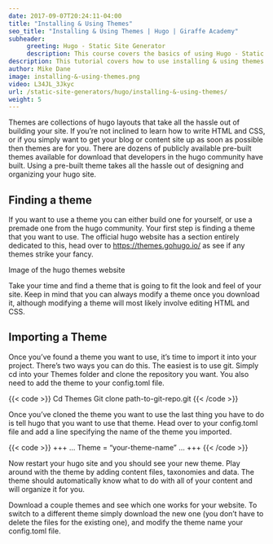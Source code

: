 ```yaml
---
date: 2017-09-07T20:24:11-04:00
title: "Installing & Using Themes"
seo_title: "Installing & Using Themes | Hugo | Giraffe Academy"
subheader:
     greeting: Hugo - Static Site Generator
     description: This course covers the basics of using Hugo - Static Site Generator. Work your way through the articles and we'll teach you everything you need to know to create a professional and scalable website or blog!
description: This tutorial covers how to use installing & using themes in Hugo -  Static Site Generator.
author: Mike Dane
image: installing-&-using-themes.png
video: L34JL_3Jkyc
url: /static-site-generators/hugo/installing-&-using-themes/
weight: 5
---
```


Themes are collections of hugo layouts that take all the hassle out of building your site. If you’re not inclined to learn how to write HTML and CSS, or if you simply want to get your blog or content site up as soon as possible then themes are for you. There are dozens of publicly available pre-built themes available for download that developers in the hugo community have built. Using a pre-built theme takes all the hassle out of designing and organizing your hugo site.
## Finding a theme
If you want to use a theme you can either build one for yourself, or use a premade one from the hugo community. Your first step is finding a theme that you want to use. The official hugo website has a section entirely dedicated to this, head over to https://themes.gohugo.io/ as see if any themes strike your fancy.

Image of the hugo themes website

Take your time and find a theme that is going to fit the look and feel of your site. Keep in mind that you can always modify a theme once you download it, although modifying a theme will most likely involve editing HTML and CSS.
## Importing a Theme
Once you’ve found a theme you want to use, it’s time to import it into your project. There’s two ways you can do this. The easiest is to use git. Simply cd into your Themes folder and clone the repository you want. You also need to add the theme to your config.toml file.

{{< code >}}
Cd Themes
Git clone path-to-git-repo.git
{{< /code >}}

Once you’ve cloned the theme you want to use the last thing you have to do is tell hugo that you want to use that theme. Head over to your config.toml file and add a line specifying the name of the theme you imported.

{{< code >}}
+++
…
Theme = “your-theme-name”
…
+++
{{< /code >}}

Now restart your hugo site and you should see your new theme. Play around with the theme by adding content files, taxonomies and data. The theme should automatically know what to do with all of your content and will organize it for you.

Download a couple themes and see which one works for your website. To switch to a different theme simply download the new one (you don’t have to delete the files for the existing one), and modify the theme name your config.toml file.
